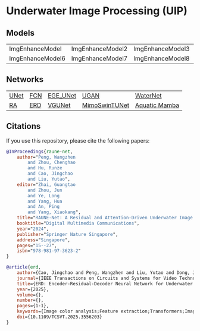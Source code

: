 # Underwater Image Processing (UIP)


## Models
<table>
<tr>
  <td>ImgEnhanceModel</td>
  <td>ImgEnhanceModel2</td>
  <td>ImgEnhanceModel3</td>
  <td>ImgEnhanceModel4</td>
  <td>ImgEnhanceModel5</td>
</tr>
<tr>
  <td>ImgEnhanceModel6</td>
  <td>ImgEnhanceModel7</td>
  <td>ImgEnhanceModel8</td>
  <td>ImgEnhanceModel9</td>
  <td>AquaticMamba</td>
</tr>
</table>


## Networks
<table>
<tr>
    <td><a href="./networks/unet/">UNet</a></td>
    <td><a href="./networks/fcn/">FCN</a></td>
    <td><a href="./networks/ege_unet/">EGE_UNet</a></td>
    <td><a href="./networks/ugan/">UGAN</a></td>
    <td><a href="./networks/waternet/">WaterNet</a></td>
</tr>
<tr>
    <td><a href="./networks/ra_net/">RA</a></td>
    <td><a href="./networks/erd/">ERD</a></td>
    <td><a href="./networks/vg_unet/">VGUNet</a></td>
    <td><a href="./networks/mimo_swinT_unet/">MimoSwinTUNet</a></td>
    <td><a href="./networks/aquatic_mamba/">Aquatic Mamba</a></td>
</tr>
</table>

## Citations
If you use this repository, please cite the following papers:
```bibtex
@InProceedings{raune-net,
    author="Peng, Wangzhen
        and Zhou, Chenghao
        and Hu, Runze
        and Cao, Jingchao
        and Liu, Yutao",
    editor="Zhai, Guangtao
        and Zhou, Jun
        and Ye, Long
        and Yang, Hua
        and An, Ping
        and Yang, Xiaokang",
    title="RAUNE-Net: A Residual and Attention-Driven Underwater Image Enhancement Method",
    booktitle="Digital Multimedia Communications",
    year="2024",
    publisher="Springer Nature Singapore",
    address="Singapore",
    pages="15--27",
    isbn="978-981-97-3623-2"
}

@article{erd,
    author={Cao, Jingchao and Peng, Wangzhen and Liu, Yutao and Dong, Junyu and Callet, Patrick Le and Kwong, Sam},
    journal={IEEE Transactions on Circuits and Systems for Video Technology}, 
    title={ERD: Encoder-Residual-Decoder Neural Network for Underwater Image Enhancement}, 
    year={2025},
    volume={},
    number={},
    pages={1-1},
    keywords={Image color analysis;Feature extraction;Transformers;Image quality;Training;Imaging;Image restoration;Image enhancement;Image edge detection;Degradation;Underwater image enhancement;Deep neural network;Residual learning;Attention;Fourier transform},
    doi={10.1109/TCSVT.2025.3556203}
}
```